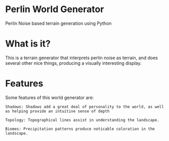 # Perlin World Generator

Perlin Noise based terrain generation using Python

# What is it?

This is a terrain generator that interprets perlin noise as terrain, and does several other nice things, producing a visually interesting display.

# Features

Some features of this world generator are:

    Shadows: Shadows add a great deal of personality to the world, as well as helping provide an intuitive sense of depth
  
    Topology: Topographical lines assist in understanding the landscape.
  
    Biomes: Precipitation patterns produce noticable coloration in the landscape.




